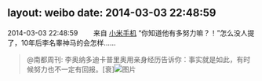 layout: weibo
date: 2014-03-03 22:48:59
---
2014-03-03 22:48:59  &nbsp;&nbsp;&nbsp;&nbsp;&nbsp;&nbsp; 来自 <a href="http://app.weibo.com/t/feed/22zMnn" rel="nofollow">小米手机</a>
“你知道他有多努力嘛？！”怎么没人提了，10年后李名睾神马的会怎样……
>  @南都周刊: 李奥纳多迪卡普里奥用亲身经历告诉你：事实就是如此，有时候努力也不一定有回报。[衰] ​​​
>  ![图片](https://ww4.sinaimg.cn/large/61d7cd94gw1ee2h14iemig206t03p4p6.gif)
